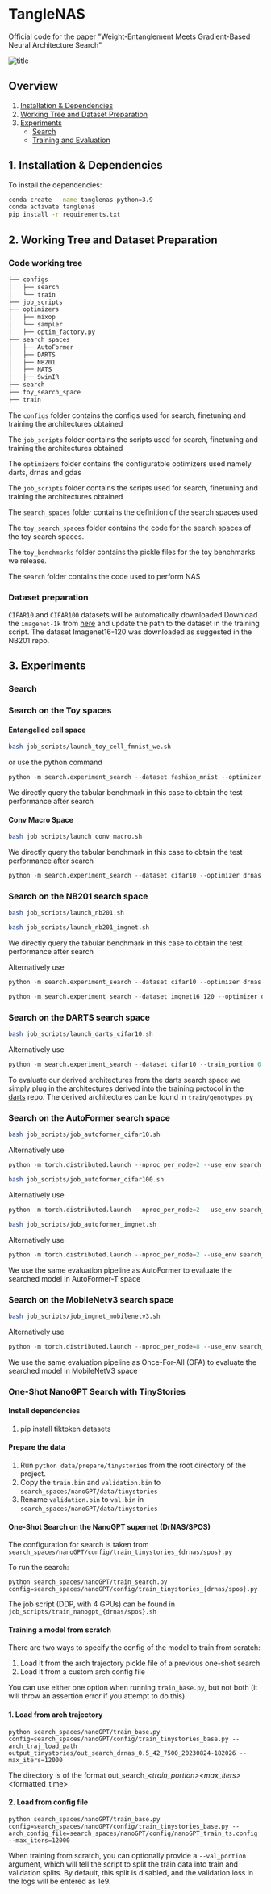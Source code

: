 # TangleNAS
Official code for the paper "Weight-Entanglement Meets Gradient-Based Neural Architecture Search"

![title](figures/overview.png)
## Overview
1. [Installation & Dependencies](#Dependencies)
2. [Working Tree and Dataset Preparation](#dataset)
3. [Experiments](#experiments)
    - [Search](#search)
    - [Training and Evaluation](#train)


## 1. Installation & Dependencies<a name="Dependencies"></a>


To install the dependencies:
```bash
conda create --name tanglenas python=3.9
conda activate tanglenas
pip install -r requirements.txt
```

## 2. Working Tree and Dataset Preparation <a name="dataset"></a>
### Code working tree
```bash
├── configs
│   ├── search
│   └── train
├── job_scripts
├── optimizers
│   ├── mixop
│   └── sampler
│   ├── optim_factory.py
├── search_spaces
│   ├── AutoFormer
│   ├── DARTS
│   ├── NB201
│   ├── NATS
│   ├── SwinIR
├── search
├── toy_search_space
├── train
```

The ```configs``` folder contains the configs used for search, finetuning and training the architectures obtained

The ```job_scripts``` folder contains the scripts used for search, finetuning and training the architectures obtained

The ```optimizers``` folder contains the configuratble optimizers used namely darts, drnas and gdas

The ```job_scripts``` folder contains the scripts used for search, finetuning and training the architectures obtained

The ```search_spaces``` folder contains the definition of the search spaces used

The ```toy_search_spaces``` folder contains the code for the search spaces of the toy search spaces.

The ```toy_benchmarks``` folder contains the pickle files for the toy benchmarks we release.

The ```search``` folder contains the code used to perform NAS




### Dataset preparation

```CIFAR10``` and ```CIFAR100``` datasets will be automatically downloaded
Download the ```imagenet-1k``` from [here](https://www.image-net.org/download.php) and update the path to the dataset in the training script. The dataset Imagenet16-120 was downloaded as suggested in the NB201 repo. 

## 3. Experiments <a name="experiments"></a>

### Search  <a name="search"></a>

### Search on the Toy spaces

#### Entangelled cell space

```bash
bash job_scripts/launch_toy_cell_fmnist_we.sh
```
or use the python command 

```python 
python -m search.experiment_search --dataset fashion_mnist --optimizer drnas --searchspace toy_cell --seed 9001 --use_we_v2 --path_to_benchmark toy_benchmarks/entangled_cell_ss_benchmark.pkl
```
We directly query the tabular benchmark in this case to obtain the test performance after search 
#### Conv Macro Space

```bash
bash job_scripts/launch_conv_macro.sh
```
We directly query the tabular benchmark in this case to obtain the test performance after search 
```python 
python -m search.experiment_search --dataset cifar10 --optimizer drnas --searchspace "toy_conv_macro" --seed 9001 --use_we_v2 --path_to_benchmark toy_benchmarks/conv_macro_bench.pkl --train_portion 0.8
```

### Search on the NB201 search space
```bash
bash job_scripts/launch_nb201.sh
```

```bash 
bash job_scripts/launch_nb201_imgnet.sh
```
We directly query the tabular benchmark in this case to obtain the test performance after search 

Alternatively use

```python
python -m search.experiment_search --dataset cifar10 --optimizer drnas --searchspace nb201 --seed 9001 --use_we_v2  --path_to_benchmark /path/to/NAS-Bench-201-v1_0-e61699.pth --train_portion 0.5
```
```python
python -m search.experiment_search --dataset imgnet16_120 --optimizer drnas --searchspace nb201 --seed 9001 --use_we_v2  --path_to_benchmark /path/to/NAS-Bench-201-v1_0-e61699.pth --train_portion 0.5 --data_path /path/to/ImageNet16
```

### Search on the DARTS search space

```bash
bash job_scripts/launch_darts_cifar10.sh
```
Alternatively use

```python
python -m search.experiment_search --dataset cifar10 --train_portion 0.8 --optimizer drnas --searchspace darts  --use_we_v2 --seed 9001 --train_portion 0.5"
```
To evaluate our derived architectures from the darts search space we simply plug in the architectures derived into the training protocol in the [darts](https://github.com/quark0/darts/) repo. The derived architectures can be found in ```train/genotypes.py```

### Search on the AutoFormer search space
```bash
bash job_scripts/job_autoformer_cifar10.sh
```

Alternatively use
```python
python -m torch.distributed.launch --nproc_per_node=2 --use_env search_spaces/AutoFormer/supernet_train_cifar10.py --data-path . --gp --change_qkv --relative_position --mode super --dist-eval --cfg search_spaces/AutoFormer/experiments/supernet/supernet-T.yaml --epochs 500 --warmup-epochs 20 --output "output_autoformer_drnas_cifar10" --batch-size 512 --one_shot_opt drnas --use_we_v2 --data-set CIFAR10 --ratio 0.8
```
```bash
bash job_scripts/job_autoformer_cifar100.sh
```
Alternatively use
```python
python -m torch.distributed.launch --nproc_per_node=2 --use_env search_spaces/AutoFormer/supernet_train_cifar10.py --data-path . --gp --change_qkv --relative_position --mode super --dist-eval --cfg search_spaces/AutoFormer/experiments/supernet/supernet-T.yaml --epochs 500 --warmup-epochs 20 --output "output_autoformer_drnas_cifar100" --batch-size 512 --one_shot_opt drnas --use_we_v2 --data-set CIFAR100 --ratio 0.8
```
```bash
bash job_scripts/job_autoformer_imgnet.sh

```
Alternatively use
```python
python -m torch.distributed.launch --nproc_per_node=2 --use_env search_spaces/AutoFormer/supernet_train.py --data-path /path/to/imagenet --gp --change_qkv --relative_position --mode super --dist-eval --cfg search_spaces/AutoFormer/experiments/supernet/supernet-T.yaml --epochs 500 --warmup-epochs 20 --output "output_autoformer_drnas_imgnet" --batch-size 512 --one_shot_opt drnas --use_we_v2 --amp --data-set IMNET
```

We use the same evaluation pipeline as AutoFormer to evaluate the searched model in AutoFormer-T space
### Search on the MobileNetv3 search space
```bash
bash job_scripts/job_imgnet_mobilenetv3.sh
```

Alternatively use
```python
python -m torch.distributed.launch --nproc_per_node=8 --use_env search_spaces/MobileNetV3/finetune/mobilenet_finetune.py --one_shot_opt drnas --opt_strategy "alternating"  --valid_size 10000
```
We use the same evaluation pipeline as Once-For-All (OFA) to evaluate the searched model in MobileNetV3 space
### One-Shot NanoGPT Search with TinyStories

#### Install dependencies
1. pip install tiktoken datasets

#### Prepare the data
1. Run `python data/prepare/tinystories` from the root directory of the project.
2. Copy the `train.bin` and `validation.bin` to `search_spaces/nanoGPT/data/tinystories`
3. Rename `validation.bin` to `val.bin` in `search_spaces/nanoGPT/data/tinystories`

#### One-Shot Search on the NanoGPT supernet (DrNAS/SPOS)

The configuration for search is taken from `search_spaces/nanoGPT/config/train_tinystories_{drnas/spos}.py`

To run the search:

```python search_spaces/nanoGPT/train_search.py config=search_spaces/nanoGPT/config/train_tinystories_{drnas/spos}.py```

The job script (DDP, with 4 GPUs) can be found in `job_scripts/train_nanogpt_{drnas/spos}.sh`


#### Training a model from scratch

There are two ways to specify the config of the model to train from scratch:
1. Load it from the arch trajectory pickle file of a previous one-shot search
2. Load it from a custom arch config file

You can use either one option when running `train_base.py`, but not both (it will throw an assertion error if you attempt to do this).

#### 1. Load from arch trajectory
`python search_spaces/nanoGPT/train_base.py config=search_spaces/nanoGPT/config/train_tinystories_base.py --arch_traj_load_path output_tinystories/out_search_drnas_0.5_42_7500_20230824-182026 --max_iters=12000`

The directory is of the format out_search_<optimizer>_<train_portion>_<seed>_<max_iters>_<formatted_time>

#### 2. Load from config file
`python search_spaces/nanoGPT/train_base.py config=search_spaces/nanoGPT/config/train_tinystories_base.py --arch_config_file=search_spaces/nanoGPT/config/nanoGPT_train_ts.config --max_iters=12000`

When training from scratch, you can optionally provide a `--val_portion` argument, which will tell the script to split the train data into train and validation splits. By default, this split is disabled, and the validation loss in the logs will be entered as 1e9.





